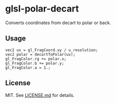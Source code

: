 # glsl-polar-decart

Converts coordinates from decart to polar or back.

## Usage

```
vec2 uv = gl_FragCoord.xy / u_resolution;
vec2 polar = decartToPolar(uv);
gl_FragColor.rg += polar.x;
gl_FragColor.b += polar.y;
gl_FragColor.a = 1.;
```

## License

MIT. See [LICENSE.md](git://github.com/illus0r/glsl-polar-decart/blob/master/LICENSE.md) for details.
